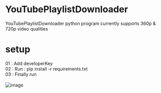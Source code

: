 # YouTubePlaylistDownloader
YouTubePlaylistDownloader python program currently supports 360p & 720p video qualities 
# setup
01 : Add developerKey \
02 : Run : pip install -r requirements.txt\
03 : Finally run\
\
![image](https://user-images.githubusercontent.com/46297277/120934423-f72e8e80-c71b-11eb-8d99-665bb78d6604.png)
